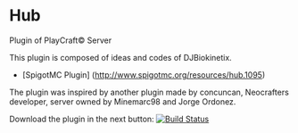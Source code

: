 Hub
===

Plugin of PlayCraft© Server

This plugin is composed of ideas and codes of DJBiokinetix. 

- [SpigotMC Plugin] (http://www.spigotmc.org/resources/hub.1095)

The plugin was inspired by another plugin made ​​by concuncan, Neocrafters developer, server owned by Minemarc98 and Jorge Ordonez.

Download the plugin in the next button: [![Build Status](http://i.imgur.com/7gGQZFy.png)](http://www.spigotmc.org/resources/hub.1095/download?version=8178)
